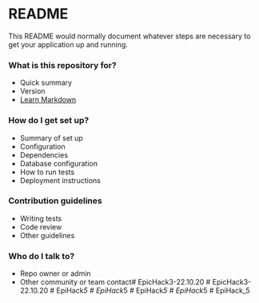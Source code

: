 # README #

This README would normally document whatever steps are necessary to get your application up and running.

### What is this repository for? ###

* Quick summary
* Version
* [Learn Markdown](https://bitbucket.org/tutorials/markdowndemo)

### How do I get set up? ###

* Summary of set up
* Configuration
* Dependencies
* Database configuration
* How to run tests
* Deployment instructions

### Contribution guidelines ###

* Writing tests
* Code review
* Other guidelines

### Who do I talk to? ###

* Repo owner or admin
* Other community or team contact#   E p i c H a c k 3 - 2 2 . 1 0 . 2 0  
 #   E p i c H a c k 3 - 2 2 . 1 0 . 2 0  
 #   E p i H a c k _ 5  
 #   E p i H a c k _ 5  
 #   E p i H a c k _ 5  
 #   E p i H a c k _ 5  
 #   E p i H a c k _ 5  
 
